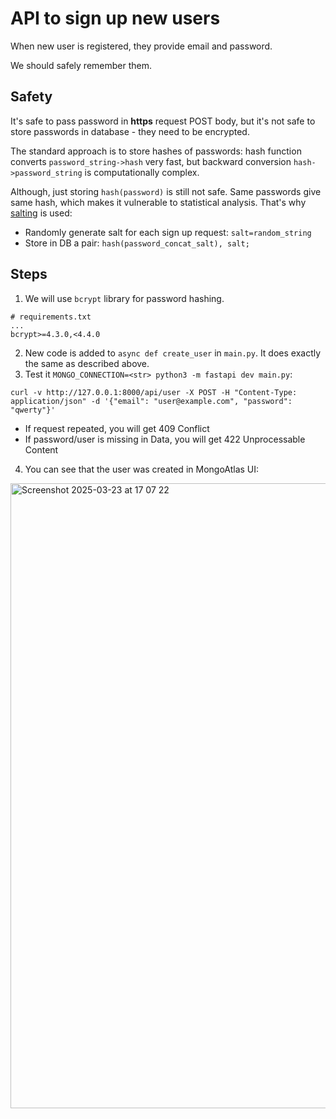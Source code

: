# API to sign up new users
When new user is registered, they provide email and password.

We should safely remember them.

## Safety
It's safe to pass password in **https** request POST body, but it's not safe to store passwords in database - they need to be encrypted.

The standard approach is to store hashes of passwords: hash function converts `password_string->hash` very fast, but backward conversion `hash->password_string` is computationally complex.

Although, just storing `hash(password)` is still not safe. Same passwords give same hash, which makes it vulnerable to statistical analysis. That's why [salting](https://en.wikipedia.org/wiki/Salt_(cryptography)) is used:
- Randomly generate salt for each sign up request: `salt=random_string`
- Store in DB a pair: `hash(password_concat_salt), salt;`

## Steps
1) We will use `bcrypt` library for password hashing.
```requirements
# requirements.txt
...
bcrypt>=4.3.0,<4.4.0
```
2) New code is added to `async def create_user` in `main.py`. It does exactly the same as described above.
3) Test it `MONGO_CONNECTION=<str> python3 -m fastapi dev main.py`:
```shell
curl -v http://127.0.0.1:8000/api/user -X POST -H "Content-Type: application/json" -d '{"email": "user@example.com", "password": "qwerty"}'
```
- If request repeated, you will get 409 Conflict
- If password/user is missing in Data, you will get 422 Unprocessable Content

4) You can see that the user was created in MongoAtlas UI:

<img width="1000" alt="Screenshot 2025-03-23 at 17 07 22" src="https://github.com/user-attachments/assets/c9817b29-ec52-46e7-96df-67b6e46e2695" />
